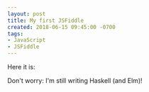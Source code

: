 ```yaml
---
layout: post
title: My first JSFiddle
created: 2018-06-15 09:45:00 -0700
tags:
- JavaScript
- JSFiddle
---
```

Here it is:

<script async src="https://jsfiddle.net/rcook/kyut6hzv/10/embed/"></script>

Don't worry: I'm still writing Haskell (and Elm)!
